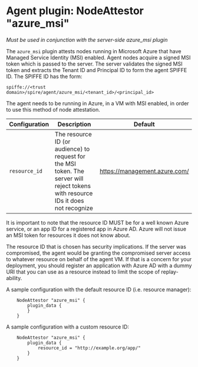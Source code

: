 # Agent plugin: NodeAttestor "azure_msi"

*Must be used in conjunction with the server-side azure_msi plugin*

The `azure_msi` plugin attests nodes running in Microsoft Azure that have 
Managed Service Identity (MSI) enabled. Agent nodes acquire a signed MSI token
which is passed to the server. The server validates the signed MSI token and
extracts the Tenant ID and Principal ID to form the agent SPIFFE ID. The SPIFFE
ID has the form:

```
spiffe://<trust domain>/spire/agent/azure_msi/<tenant_id>/<principal_id>
```

The agent needs to be running in Azure, in a VM with MSI enabled, in order to
use this method of node attestation.

| Configuration | Description                                                                                                                       | Default                       |
|---------------|-----------------------------------------------------------------------------------------------------------------------------------|-------------------------------|
| `resource_id` | The resource ID (or audience) to request for the MSI token. The server will reject tokens with resource IDs it does not recognize | https://management.azure.com/ |

It is important to note that the resource ID MUST be for a well known Azure
service, or an app ID for a registered app in Azure AD. Azure will not issue an
MSI token for resources it does not know about.

The resource ID that is chosen has security implications. If the server was
compromised, the agent would be granting the compromised server access to
whatever resource on behalf of the agent VM. If that is a concern for your
deployment, you should register an application with Azure AD with a dummy
URI that you can use as a resource instead to limit the scope of replay-ability.

A sample configuration with the default resource ID (i.e. resource manager):

```
    NodeAttestor "azure_msi" {
        plugin_data {
        }
    }
```

A sample configuration with a custom resource ID:

```
    NodeAttestor "azure_msi" {
        plugin_data {
            resource_id = "http://example.org/app/"
        }
    }
```
